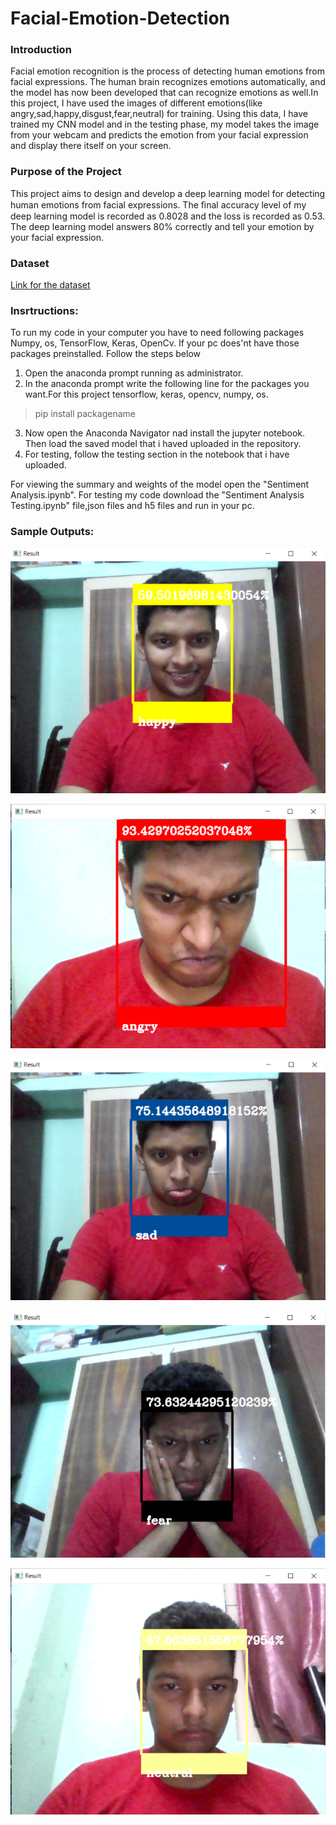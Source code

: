 # Facial-Emotion-Detection
### Introduction
Facial emotion recognition is the process of detecting human emotions from facial expressions. The human brain recognizes emotions automatically, and the model has now been developed that can recognize emotions as well.In this project, I have used the images of different emotions(like angry,sad,happy,disgust,fear,neutral) for training. Using this data, I have trained my CNN model and in the testing phase, my model takes the image from your webcam and predicts the emotion from your facial expression and display there itself on your screen.

### Purpose of the Project
This project aims to design and develop a deep learning model for detecting human emotions from facial expressions.
The ﬁnal accuracy level of my deep learning model is recorded as 0.8028 and the loss is recorded as 0.53.
The deep learning model answers 80% correctly and tell your emotion by your facial expression.

### Dataset
[Link for the dataset](https://www.kaggle.com/msambare/fer2013)


### Insrtructions:
  To run my code in your computer you have to need following packages Numpy, os, TensorFlow, Keras, OpenCv.
  If your pc does'nt have those packages preinstalled. Follow the steps below
  1. Open the anaconda prompt running as administrator.
  2. In the anaconda prompt write the following line for the packages you want.For this project tensorflow, keras, opencv, numpy, os. 
   >pip install packagename
   
  3. Now open the Anaconda Navigator nad install the jupyter notebook. Then load the saved model that i haved uploaded in the repository.
  4. For testing, follow  the testing section in the notebook that i have uploaded.
  
  
  For viewing the summary and weights of the model open the "Sentiment Analysis.ipynb".
  For testing my code download the "Sentiment Analysis Testing.ipynb" file,json files and h5 files and run in your pc.
  
  
  ### Sample Outputs:
![Image of HAPPY emotion](https://github.com/SatwikPasumarthi/Facial-Emotion-Detection/blob/main/output%20samples/happy.PNG)

![Image of ANGRY emotion](https://github.com/SatwikPasumarthi/Facial-Emotion-Detection/blob/main/output%20samples/angry.PNG)

![Image of SAD emotion](https://github.com/SatwikPasumarthi/Facial-Emotion-Detection/blob/main/output%20samples/sad.PNG)

![Image of FEAR emotion](https://github.com/SatwikPasumarthi/Facial-Emotion-Detection/blob/main/output%20samples/fear.PNG)

![Image of NEUTRAL emotion](https://github.com/SatwikPasumarthi/Facial-Emotion-Detection/blob/main/output%20samples/neutral.PNG)
